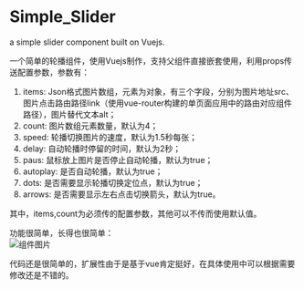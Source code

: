 # Simple_Slider
a simple slider component built on Vuejs.

一个简单的轮播组件，使用Vuejs制作，支持父组件直接嵌套使用，利用props传送配置参数，参数有：  

1. items: Json格式图片数组，元素为对象，有三个字段，分别为图片地址src、图片点击路由路径link（使用vue-router构建的单页面应用中的路由对应组件路径），图片替代文本alt；
2. count: 图片数组元素数量，默认为4；
3. speed: 轮播切换图片的速度，默认为1.5秒每张；
4. delay: 自动轮播时停留的时间，默认为2秒；
5. paus: 鼠标放上图片是否停止自动轮播，默认为true；
6. autoplay: 是否自动轮播，默认为true；
7. dots: 是否需要显示轮播切换定位点，默认为true；
8. arrows: 是否需要显示左右点击切换箭头，默认为true。

其中，items,count为必须传的配置参数，其他可以不传而使用默认值。  

功能很简单，长得也很简单：  
![组件图片](https://github.com/HongChutang/pictures_bed/blob/master/pic_0806/pic_0822.PNG?raw=true)

代码还是很简单的，扩展性由于是基于vue肯定挺好，在具体使用中可以根据需要修改还是不错的。
